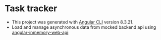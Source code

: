 # Task tracker

- This project was generated with [Angular CLI](https://github.com/angular/angular-cli) version 8.3.21.
- Load and manage asynchronous data from mocked backend api using [angular-inmemory-web-api](https://github.com/angular/in-memory-web-api)

